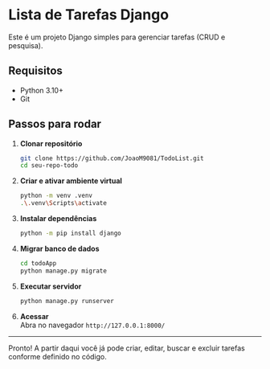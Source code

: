 # Lista de Tarefas Django

Este é um projeto Django simples para gerenciar tarefas (CRUD e pesquisa).

## Requisitos

- Python 3.10+
- Git

## Passos para rodar

1. **Clonar repositório**  
   ```bash
   git clone https://github.com/JoaoM9081/TodoList.git
   cd seu-repo-todo
   ```

2. **Criar e ativar ambiente virtual**  
   ```bash
   python -m venv .venv
   .\.venv\Scripts\activate   
   ```

3. **Instalar dependências**  
   ```bash
   python -m pip install django
   ```

4. **Migrar banco de dados**  
   ```bash
   cd todoApp
   python manage.py migrate
   ```

5. **Executar servidor**  
   ```bash
   python manage.py runserver
   ```

7. **Acessar**  
   Abra no navegador `http://127.0.0.1:8000/`

---

Pronto! A partir daqui você já pode criar, editar, buscar e excluir tarefas conforme definido no código.